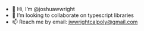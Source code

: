 - 👋 Hi, I’m @joshuawwright
- 💞️ I’m looking to collaborate on typescript libraries
- 📫 Reach me by email: jwwrightcalpoly@gmail.com

<!--
**joshuawwright/joshuawwright** is a ✨ _special_ ✨ repository because its `README.md` (this file) appears on your GitHub profile.

